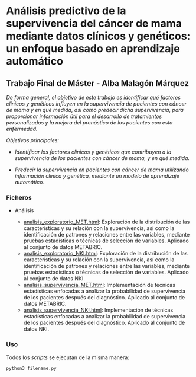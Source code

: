 # Análisis predictivo de la supervivencia del cáncer de mama mediante datos clínicos y genéticos: un enfoque basado en aprendizaje automático

## Trabajo Final de Máster - Alba Malagón Márquez


_De forma general, el objetivo de este trabajo es identificar qué factores clínicos y genéticos influyen en la supervivencia de pacientes con cáncer de mama y en qué medida, así como predecir dicha supervivencia, para proporcionar información útil para el desarrollo de tratamientos personalizados y la mejora del pronóstico de los pacientes con esta enfermedad._

_Objetivos principales:_

- _Identificar los factores clínicos y genéticos que contribuyen a la supervivencia de los pacientes con cáncer de mama, y en qué medida._

- _Predecir la supervivencia en pacientes con cáncer de mama utilizando información clínica y genética, mediante un modelo de aprendizaje automático._

### Ficheros

- Análisis


  - [analisis_exploratorio_MET.html](https://github.com/albamalagon/TFM/blob/main/ana%CC%81lisis/analisis_exploratorio_MET.html): Exploración de la distribución de las características y su relación con la supervivencia, así como la identificación de patrones y relaciones entre las variables, mediante pruebas estadísticas o técnicas de selección de variables. Aplicado al conjunto de datos METABRIC.
  - [analisis_exploratorio_NKI.html](https://github.com/albamalagon/TFM/blob/main/ana%CC%81lisis/analisis_exploratorio_NKI.html): Exploración de la distribución de las características y su relación con la supervivencia, así como la identificación de patrones y relaciones entre las variables, mediante pruebas estadísticas o técnicas de selección de variables. Aplicado al conjunto de datos NKI.
  - [analisis_supervivencia_MET.html](https://github.com/albamalagon/TFM/blob/main/ana%CC%81lisis/analisis_supervivencia_MET.html): Implementación de técnicas estadísticas enfocadas a analizar la probabilidad de supervivencia de los pacientes después del diagnóstico. Aplicado al conjunto de datos METABRIC.
  - [analisis_supervivencia_NKI.html](https://github.com/albamalagon/TFM/blob/main/ana%CC%81lisis/analisis_supervivencia_NKI.html): Implementación de técnicas estadísticas enfocadas a analizar la probabilidad de supervivencia de los pacientes después del diagnóstico. Aplicado al conjunto de datos NKI.


### Uso

Todos los _scripts_ se ejecutan de la misma manera:
```
python3 filename.py
```
